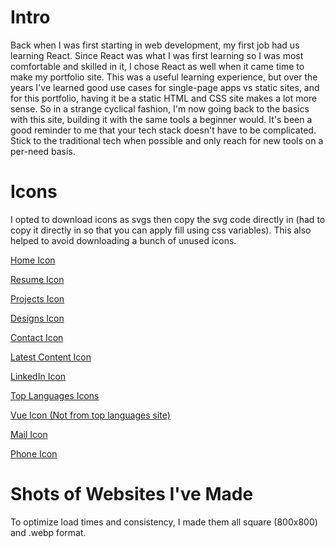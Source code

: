 # Intro

Back when I was first starting in web development, my first job had us learning React. Since React was what I was first learning so I was most comfortable and skilled in it, I chose React as well when it came time to make my portfolio site. This was a useful learning experience, but over the years I've learned good use cases for single-page apps vs static sites, and for this portfolio, having it be a static HTML and CSS site makes a lot more sense. So in a strange cyclical fashion, I'm now going back to the basics with this site, building it with the same tools a beginner would. It's been a good reminder to me that your tech stack doesn't have to be complicated. Stick to the traditional tech when possible and only reach for new tools on a per-need basis.

# Icons

I opted to download icons as svgs then copy the svg code directly in (had to copy it directly in so that you can apply fill using css variables). This also helped to avoid downloading a bunch of unused icons.

[Home Icon](https://fonts.google.com/icons?selected=Material+Icons:home:&icon.query=home)

[Resume Icon](https://fonts.google.com/icons?selected=Material+Icons:description:&icon.query=description)

[Projects Icon](https://fontawesome.com/icons/code?f=classic&s=solid)

[Designs Icon](https://fonts.google.com/icons?selected=Material+Icons:color_lens:&icon.query=color+lens)

[Contact Icon](https://fonts.google.com/icons?selected=Material+Icons:account_box:&icon.query=account_box)

[Latest Content Icon](https://fonts.google.com/icons?selected=Material+Icons:subscriptions:&icon.query=subscriptions)

[LinkedIn Icon](https://fontawesome.com/icons/linkedin?f=brands&s=solid)

[Top Languages Icons](https://devicon.dev/)

[Vue Icon (Not from top languages site)](https://www.svgrepo.com/svg/327411/logo-vue)

[Mail Icon](https://fonts.google.com/icons?selected=Material+Icons:mail_outline:&icon.query=email&icon.set=Material+Icons)

[Phone Icon](https://fonts.google.com/icons?selected=Material+Icons:call:&icon.query=call&icon.set=Material+Icons)

# Shots of Websites I've Made

To optimize load times and consistency, I made them all square (800x800) and .webp format.
